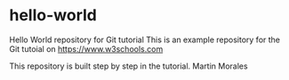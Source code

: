 # hello-world
Hello World repository for Git tutorial
This is an example repository for the Git tutoial on https://www.w3schools.com

This repository is built step by step in the tutorial.
Martin Morales
